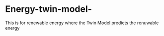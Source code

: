 # Energy-twin-model-
This is for renewable energy where the Twin Model predicts the renuwable energy
